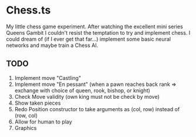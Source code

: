 # Chess.ts
My little chess game experiment. After watching the excellent mini series
Queens Gambit I couldn't resist the temptation to try and implement chess.
I could dream of (if I ever get that far...) implement some basic neural
networks and maybe train a Chess AI.

## TODO
1. Implement move "Castling"
2. Implement move "En pessant" (when a pawn reaches back rank => exchange with choice of queen, rook, bishop, or knight)
3. Check Move validity (own king must not be check by move)
4. Show taken pieces
5. Redo Position constructor to take arguments as (col, row) instead of (row, col)
6. Allow for human to play
7. Graphics

